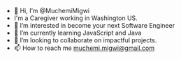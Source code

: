 - 👋 Hi, I’m @MuchemiMigwi
- I'm a Caregiver working in Washington US.
- 👀 I’m interested in become your next Software Engineer
- 🌱 I’m currently learning JavaScript and Java
- 💞️ I’m looking to collaborate on impactful projects.
- 📫 How to reach me muchemi.migwi@gmail.com

<!---
MuchemiMigwi/MuchemiMigwi is a ✨ special ✨ repository because its `README.md` (this file) appears on your GitHub profile.
You can click the Preview link to take a look at your changes.
--->
